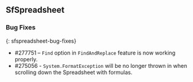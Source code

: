 ## SfSpreadsheet

### Bug Fixes
{: sfspreadsheet-bug-fixes}

* \#277751 – `Find` option in `FindAndReplace` feature is now working properly.
* \#275056 - `System.FormatException` will be no longer thrown in when scrolling down the Spreadsheet with formulas.
